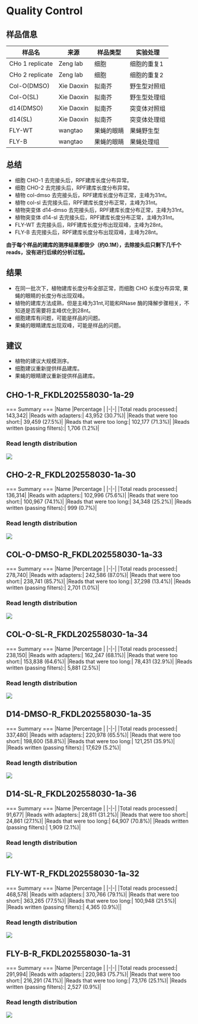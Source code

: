 # Quality Control

## 样品信息
|     样品名   | 来源         | 样品类型      | 实验处理|
|--------------|------------|-------| -------|
| CHo 1 replicate |  Zeng lab  | 细胞    |  细胞的重复1|
| CHo 2 replicate |  Zeng lab  | 细胞    | 细胞的重复2|
| Col-O(DMSO)  | Xie Daoxin | 拟南芥   | 野生型对照组 |
| Col-O(SL)    | Xie Daoxin | 拟南芥   | 野生型处理组 |
| d14(DMSO)    | Xie Daoxin | 拟南芥   | 突变体对照组 |
| d14(SL)      | Xie Daoxin | 拟南芥   |突变体处理组 |
| FLY-WT         | wangtao    | 果蝇的眼睛 |果蝇野生型 |
| FLY-B      | wangtao    | 果蝇的眼睛 |果蝇处理组 |


## 总结
* 细胞 CHO-1 去完接头后，RPF建库长度分布异常。
* 细胞 CHO-2 去完接头后，RPF建库长度分布异常。
* 植物 col-dmso 去完接头后，RPF建库长度分布正常，主峰为31nt。
* 植物 col-sl 去完接头后，RPF建库长度分布正常，主峰为31nt。
* 植物突变体 d14-dmso 去完接头后，RPF建库长度分布正常，主峰为31nt。
* 植物突变体 d14-sl 去完接头后，RPF建库长度分布正常，主峰为31nt。
* FLY-WT 去完接头后，RPF建库长度分布出现双峰，主峰为28nt。
* FLY-B 去完接头后，RPF建库长度分布出现双峰，主峰为28nt。

**由于每个样品的建库的测序结果都很少（约0.1M），去除接头后只剩下几千个reads，没有进行后续的分析过程。**

## 结果

* 在同一批次下，植物建库长度分布全部正常，而细胞 CHO 长度分布异常, 果蝇的眼睛的长度分布出现双峰。
* 植物的建库方法成熟，但是主峰为31nt,可能和RNase 酶的降解步骤相关，不知道是否需要将主峰优化到28nt。
* 细胞建库有问题，可能是样品的问题。
* 果蝇的眼睛建库出现双峰，可能是样品的问题。

## 建议

* 植物的建议大规模测序。
* 细胞建议重新提供样品建库。
* 果蝇的眼睛建议重新提供样品建库。

## CHO-1-R_FKDL202558030-1a-29
=== Summary ===
|Name |Percentage |
|-|-|
|Total reads processed:|                 143,342|
|Reads with adapters:|                    43,952 (30.7%)|
|Reads that were too short:|              39,459 (27.5%)|
|Reads that were too long:|              102,177 (71.3%)|
|Reads written (passing filters):|       1,706 (1.2%)|

### Read length distribution

![](quality_control_200208/cho-1-r.png)


## CHO-2-R_FKDL202558030-1a-30
=== Summary ===
|Name |Percentage |
|-|-|
|Total reads processed:|                 136,314|
|Reads with adapters:|                   102,996 (75.6%)|
|Reads that were too short:|             100,967 (74.1%)|
|Reads that were too long:|               34,348 (25.2%)|
|Reads written (passing filters):|           999 (0.7%)|
### Read length distribution

![](quality_control_200208/cho-2-r.png)


## COL-O-DMSO-R_FKDL202558030-1a-33
=== Summary ===
|Name |Percentage |
|-|-|
|Total reads processed:|                 278,740|
|Reads with adapters:|                   242,586 (87.0%)|
|Reads that were too short:|             238,741 (85.7%)|
|Reads that were too long:|               37,298 (13.4%)|
|Reads written (passing filters):|         2,701 (1.0%)|
### Read length distribution

![](quality_control_200208/col-demo.png)


## COL-O-SL-R_FKDL202558030-1a-34
=== Summary ===
|Name |Percentage |
|-|-|
|Total reads processed:|                 238,150|
|Reads with adapters:|                   162,247 (68.1%)|
|Reads that were too short:|             153,838 (64.6%)|
|Reads that were too long:|               78,431 (32.9%)|
|Reads written (passing filters):|         5,881 (2.5%)|
### Read length distribution

![](quality_control_200208/col_sl.png)


## D14-DMSO-R_FKDL202558030-1a-35
=== Summary ===
|Name |Percentage |
|-|-|
|Total reads processed:|                 337,480|
|Reads with adapters:|                   220,978 (65.5%)|
|Reads that were too short:|             198,600 (58.8%)|
|Reads that were too long:|              121,251 (35.9%)|
|Reads written (passing filters):|        17,629 (5.2%)|
### Read length distribution

![](quality_control_200208/d14_dmso.png)


## D14-SL-R_FKDL202558030-1a-36
=== Summary ===
|Name |Percentage |
|-|-|
|Total reads processed:|                  91,677|
|Reads with adapters:|                    28,611 (31.2%)|
|Reads that were too short:|              24,861 (27.1%)|
|Reads that were too long:|               64,907 (70.8%)|
|Reads written (passing filters):|         1,909 (2.1%)|
### Read length distribution

![](quality_control_200208/d14_sl.png)

## FLY-WT-R_FKDL202558030-1a-32
=== Summary ===
|Name |Percentage |
|-|-|
|Total reads processed:|                 468,578|
|Reads with adapters:|                   370,766 (79.1%)|
|Reads that were too short:|             363,265 (77.5%)|
|Reads that were too long:|              100,948 (21.5%)|
|Reads written (passing filters):|        4,365 (0.9%)||
### Read length distribution

![](quality_control_200208/fly_wt_r.png)


## FLY-B-R_FKDL202558030-1a-31
=== Summary ===
|Name |Percentage |
|-|-|
|Total reads processed:|                 291,994|
|Reads with adapters:|                   220,983 (75.7%)|
|Reads that were too short:|             216,291 (74.1%)|
|Reads that were too long:|               73,176 (25.1%)|
|Reads written (passing filters):|         2,527 (0.9%)|
### Read length distribution

![](quality_control_200208/fLy_b_r.png)





